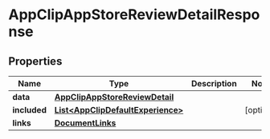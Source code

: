 

# AppClipAppStoreReviewDetailResponse


## Properties

| Name | Type | Description | Notes |
|------------ | ------------- | ------------- | -------------|
|**data** | [**AppClipAppStoreReviewDetail**](AppClipAppStoreReviewDetail.md) |  |  |
|**included** | [**List&lt;AppClipDefaultExperience&gt;**](AppClipDefaultExperience.md) |  |  [optional] |
|**links** | [**DocumentLinks**](DocumentLinks.md) |  |  |



